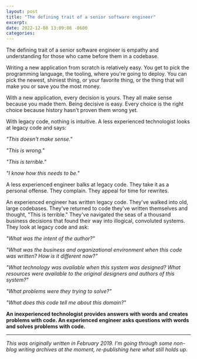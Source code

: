 ```yaml
---
layout: post
title: "The defining trait of a senior software engineer"
excerpt:
date: 2022-12-08 13:09:08 -0600
categories:
---
```


The defining trait of a senior software engineer is empathy and understanding for those who came before them in a codebase.

Writing a new application from scratch is relatively easy. You get to pick the programming language, the tooling, where you're going to deploy. You can pick the newest, shiniest thing, or your favorite thing, or the thing that will make you or save you the most money.

With a new application, every decision is yours. They all make sense because you made them. Being decisive is easy. Every choice is the right choice because history hasn't proven them wrong yet.

With legacy code, nothing is intuitive. A less experienced technologist looks at legacy code and says:

_"This doesn't make sense."_

_"This is wrong."_

_"This is terrible."_

_"I know how this needs to be."_

A less experienced engineer balks at legacy code. They take it as a personal offense. They complain. They appeal for time for rewrites.

An experienced engineer has written legacy code. They've walked into old, large codebases. They've returned to code they've written themselves and thought, "This is terrible." They've navigated the seas of a thousand business decisions that found their way into illogical, convoluted systems. They look at legacy code and ask:

_"What was the intent of the author?"_

_"What was the business and organizational environment when this code was written? How is it different now?"_

_"What technology was available when this system was designed? What resources were available to the original designers and authors of this system?"_

_"What problems were they trying to solve?"_

_"What does this code tell me about this domain?"_

**An inexperienced technologist provides answers with words and creates problems with code. An experienced engineer asks questions with words and solves problems with code.**

---

_This was originally written in February 2019. I'm going through some non-blog writing archives at the moment, re-publishing here what still holds up._
